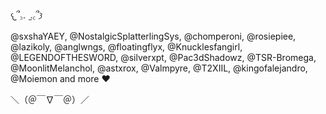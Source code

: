  𐔌՞꜆.  ̫.꜀՞𐦯

@sxshaYAEY, @NostalgicSplatterlingSys, @chomperoni, @rosiepiee, @lazikoly, @anglwngs, @floatingflyx, @Knucklesfangirl, @LEGENDOFTHESWORD, @silverxpt, @Pac3dShadowz, @TSR-Bromega, @MoonlitMelanchol, @astxrox, @Valmpyre, @T2XIIL, @kingofalejandro, @Moiemon and more ♥︎ 

 ＼（＠￣∇￣＠）／
